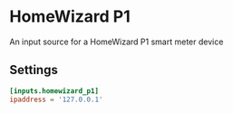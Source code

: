 # HomeWizard P1

An input source for a HomeWizard P1 smart meter device

## Settings

```toml
[inputs.homewizard_p1]
ipaddress = '127.0.0.1'
```